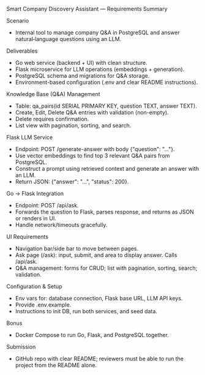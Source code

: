 Smart Company Discovery Assistant — Requirements Summary

Scenario
- Internal tool to manage company Q&A in PostgreSQL and answer natural‑language questions using an LLM.

Deliverables
- Go web service (backend + UI) with clean structure.
- Flask microservice for LLM operations (embeddings + generation).
- PostgreSQL schema and migrations for Q&A storage.
- Environment-based configuration (.env and clear README instructions).

Knowledge Base (Q&A) Management
- Table: qa_pairs(id SERIAL PRIMARY KEY, question TEXT, answer TEXT).
- Create, Edit, Delete Q&A entries with validation (non-empty).
- Delete requires confirmation.
- List view with pagination, sorting, and search.

Flask LLM Service
- Endpoint: POST /generate-answer with body {"question": "..."}.
- Use vector embeddings to find top 3 relevant Q&A pairs from PostgreSQL.
- Construct a prompt using retrieved context and generate an answer with an LLM.
- Return JSON: {"answer": "...", "status": 200}.

Go → Flask Integration
- Endpoint: POST /api/ask.
- Forwards the question to Flask, parses response, and returns as JSON or renders in UI.
- Handle network/timeouts gracefully.

UI Requirements
- Navigation bar/side bar to move between pages.
- Ask page (/ask): input, submit, and area to display answer. Calls /api/ask.
- Q&A management: forms for CRUD; list with pagination, sorting, search; validation.

Configuration & Setup
- Env vars for: database connection, Flask base URL, LLM API keys.
- Provide .env.example.
- Instructions to init DB, run both services, and seed data.

Bonus
- Docker Compose to run Go, Flask, and PostgreSQL together.

Submission
- GitHub repo with clear README; reviewers must be able to run the project from the README alone.
